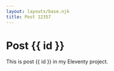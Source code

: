```yaml
---
layout: layouts/base.njk
title: Post 12357
---
```


# Post {{ id }}

This is post {{ id }} in my Eleventy project.
